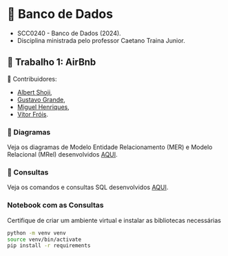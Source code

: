 # 🎲 Banco de Dados 
* SCC0240 - Banco de Dados (2024).
* Disciplina ministrada pelo professor Caetano Traina Junior.

## 🏡 Trabalho 1: AirBnb

🤝 Contribuidores:
- [Albert Shoji](https://github.com/Albshoji),
- [Gustavo Grande](https://github.com/gb-grande),
- [Miguel Henriques](https://github.com/MiguelHenri),
- [Vítor Fróis](http://www.github.com/vitorfrois).

### 📝 Diagramas
Veja os diagramas de Modelo Entidade Relacionamento (MER) e Modelo Relacional (MRel) desenvolvidos [AQUI](https://drive.google.com/drive/folders/1c4k9qVYS9VC1k7x5q6KtNGjXRYqn2dBn?usp=sharing).

### 🔎 Consultas
Veja os comandos e consultas SQL desenvolvidos [AQUI](https://github.com/MiguelHenri/SCC0240/tree/main/sql).

### Notebook com as Consultas
Certifique de criar um ambiente virtual e instalar as bibliotecas necessárias
``` bash
python -m venv venv
source venv/bin/activate
pip install -r requirements
```
